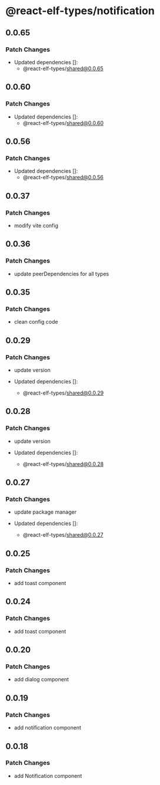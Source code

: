 # @react-elf-types/notification

## 0.0.65

### Patch Changes

- Updated dependencies []:
  - @react-elf-types/shared@0.0.65

## 0.0.60

### Patch Changes

- Updated dependencies []:
  - @react-elf-types/shared@0.0.60

## 0.0.56

### Patch Changes

- Updated dependencies []:
  - @react-elf-types/shared@0.0.56

## 0.0.37

### Patch Changes

- modify vite config

## 0.0.36

### Patch Changes

- update peerDependencies for all types

## 0.0.35

### Patch Changes

- clean config code

## 0.0.29

### Patch Changes

- update version

- Updated dependencies []:
  - @react-elf-types/shared@0.0.29

## 0.0.28

### Patch Changes

- update version

- Updated dependencies []:
  - @react-elf-types/shared@0.0.28

## 0.0.27

### Patch Changes

- update package manager

- Updated dependencies []:
  - @react-elf-types/shared@0.0.27

## 0.0.25

### Patch Changes

- add toast component

## 0.0.24

### Patch Changes

- add toast component

## 0.0.20

### Patch Changes

- add dialog component

## 0.0.19

### Patch Changes

- add notification component

## 0.0.18

### Patch Changes

- add Notification component
